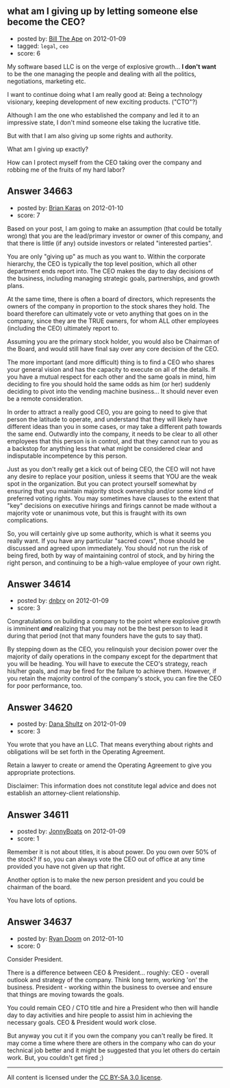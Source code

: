 ## what am I giving up by letting someone else become the CEO?

- posted by: [Bill The Ape](https://stackexchange.com/users/-1/15510-bill-the-ape) on 2012-01-09
- tagged: `legal`, `ceo`
- score: 6

My software based LLC is on the verge of explosive growth... **I don't want** to be the one managing the people and dealing with all the politics, negotiations, marketing etc.

I want to continue doing what I am really good at: Being a technology visionary, keeping development of new exciting products. ("CTO"?)

Although I am the one who established the company and led it to an impressive state, I don't mind someone else taking the lucrative title.

But with that I am also giving up some rights and authority.

What am I giving up exactly?

How can I protect myself from the CEO taking over the company and robbing me of the fruits of my hard labor? 






## Answer 34663

- posted by: [Brian Karas](https://stackexchange.com/users/-1/8465-brian-karas) on 2012-01-10
- score: 7

Based on your post, I am going to make an assumption (that could be totally wrong) that you are the lead/primary investor or owner of this company, and that there is little (if any) outside investors or related "interested parties".

You are only "giving up" as much as you want to.  Within the corporate hierarchy, the CEO is typically the top level position, which all other department ends report into.  The CEO makes the day to day decisions of the business, including managing strategic goals, partnerships, and growth plans.

At the same time, there is often a board of directors, which represents the owners of the company in proportion to the stock shares they hold.  The board therefore can ultimately vote or veto anything that goes on in the company, since they are the TRUE owners, for whom ALL other employees (including the CEO) ultimately report to.

Assuming you are the primary stock holder, you would also be Chairman of the Board, and would still have final say over any core decision of the CEO.

The more important (and more difficult) thing is to find a CEO who shares your general vision and has the capacity to execute on all of the details.  If you have a mutual respect for each other and the same goals in mind, him deciding to fire you should hold the same odds as him (or her) suddenly deciding to pivot into the vending machine business... It should never even be a remote consideration.

In order to attract a really good CEO, you are going to need to give that person the latitude to operate, and understand that they will likely have different ideas than you in some cases, or may take a different path towards the same end.  Outwardly into the company, it needs to be clear to all other employees that this person is in control, and that they cannot run to you as a backstop for anything less that what might be considered clear and indisputable incompetence by this person.

Just as you don't really get a kick out of being CEO, the CEO will not have any desire to replace your position, unless it seems that YOU are the weak spot in the organization.  But you can protect yourself somewhat by ensuring that you maintain majority stock ownership and/or some kind of preferred voting rights.  You may sometimes have clauses to the extent that "key" decisions on executive hirings and firings cannot be made without a majority vote or unanimous vote, but this is fraught with its own complications.

So, you will certainly give up some authority, which is what it seems you really want.  If you have any particular "sacred cows", those should be discussed and agreed upon immediately.  You should not run the risk of being fired, both by way of maintaining control of stock, and by hiring the right person, and continuing to be a high-value employee of your own right.


## Answer 34614

- posted by: [dnbrv](https://stackexchange.com/users/-1/15284-dnbrv) on 2012-01-09
- score: 3

Congratulations on building a company to the point where explosive growth is imminent ***and*** realizing that you may not be the best person to lead it during that period (not that many founders have the guts to say that).

By stepping down as the CEO, you relinquish your decision power over the majority of daily operations in the company except for the department that you will be heading. You will have to execute the CEO's strategy, reach his/her goals, and may be fired for the failure to achieve them. However, if you retain the majority control of the company's stock, you can fire the CEO for poor performance, too.


## Answer 34620

- posted by: [Dana Shultz](https://stackexchange.com/users/-1/1841-dana-shultz) on 2012-01-09
- score: 3

You wrote that you have an LLC. That means everything about rights and obligations will be set forth in the Operating Agreement.

Retain a lawyer to create or amend the Operating Agreement to give you appropriate protections.

Disclaimer: This information does not constitute legal advice and does not establish an attorney-client relationship.


## Answer 34611

- posted by: [JonnyBoats](https://stackexchange.com/users/-1/3100-jonnyboats) on 2012-01-09
- score: 1

Remember it is not about titles, it is about power. Do you own over 50% of the stock? If so, you can always vote the CEO out of office at any time provided you have not given up that right.

Another option is to make the new person president and you could be chairman of the board.

You have lots of options.


## Answer 34637

- posted by: [Ryan Doom](https://stackexchange.com/users/-1/5655-ryan-doom) on 2012-01-10
- score: 0

Consider President.

There is a difference between CEO & President... roughly:
CEO - overall outlook and strategy of the company. Think long term, working 'on' the business.
President - working within the business to oversee and ensure that things are moving towards the goals.

You could remain CEO / CTO title and hire a President who then will handle day to day activities and hire people to assist him in achieving the necessary goals.  CEO & President would work close.

But anyway you cut it if you own the company you can't really be fired.  It may come a time where there are others in the company who can do your technical job better and it might be suggested that you let others do certain work. But, you couldn't get fired ;)



---

All content is licensed under the [CC BY-SA 3.0 license](https://creativecommons.org/licenses/by-sa/3.0/).
